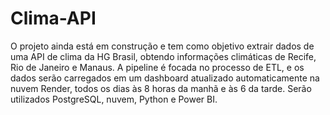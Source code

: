 # Clima-API
O projeto ainda está em construção e tem como objetivo extrair dados de uma API de clima da HG Brasil, obtendo informações climáticas de Recife, Rio de Janeiro e Manaus. A pipeline é focada no processo de ETL, e os dados serão carregados em um dashboard atualizado automaticamente na nuvem Render, todos os dias às 8 horas da manhã e às 6 da tarde. Serão utilizados PostgreSQL, nuvem, Python e Power BI.
